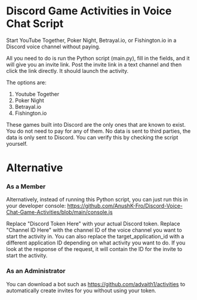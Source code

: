 # Discord Game Activities in Voice Chat Script
Start YouTube Together, Poker Night, Betrayal.io, or Fishington.io in a Discord voice channel without paying.

All you need to do is run the Python script (main.py), fill in the fields, and it will give you an invite link.
Post the invite link in a text channel and then click the link directly. It should launch the activity.

The options are:
1. Youtube Together
2. Poker Night
3. Betrayal.io
4. Fishington.io

These games built into Discord are the only ones that are known to exist.
You do not need to pay for any of them.
No data is sent to third parties, the data is only sent to Discord. You can verify this by checking the script yourself.

# Alternative
### As a Member
Alternatively, instead of running this Python script, you can just run this in your developer console:
https://github.com/AnushK-Fro/Discord-Voice-Chat-Game-Activities/blob/main/console.js

Replace "Discord Token Here" with your actual Discord token. Replace "Channel ID Here" with the channel ID of the voice channel you want to start the activity in. You can also replace the target_application_id with a different application ID depending on what activity you want to do. If you look at the response of the request, it will contain the ID for the invite to start the activity.
### As an Administrator
You can download a bot such as https://github.com/advaith1/activities to automatically create invites for you without using your token.
